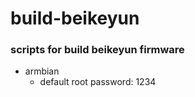 # build-beikeyun

### scripts for build beikeyun firmware

- armbian
  - default root password: 1234

